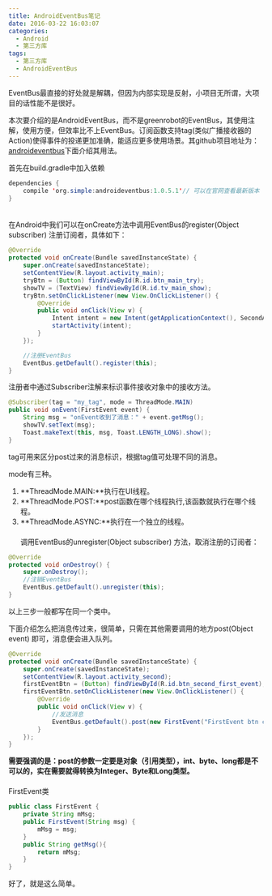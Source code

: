 ```yaml
---
title: AndroidEventBus笔记
date: 2016-03-22 16:03:07
categories:
  - Android
  - 第三方库
tags:
  - 第三方库
  - AndroidEventBus
---
```


EventBus最直接的好处就是解耦，但因为内部实现是反射，小项目无所谓，大项目的话性能不是很好。  

本次要介绍的是AndroidEventBus，而不是greenrobot的EventBus，其使用注解，使用方便，但效率比不上EventBus。订阅函数支持tag(类似广播接收器的Action)使得事件的投递更加准确，能适应更多使用场景。其github项目地址为：[androideventbus](https://github.com/hehonghui/AndroidEventBus/blob/master/README-ch.md)下面介绍其用法。  
<!--more-->
首先在build.gradle中加入依赖

```java
dependencies {
    compile 'org.simple:androideventbus:1.0.5.1'// 可以在官网查看最新版本
}
```
　　  
在Android中我们可以在onCreate方法中调用EventBus的register(Object subscriber) 注册订阅者，具体如下：  

```java
@Override
protected void onCreate(Bundle savedInstanceState) {
    super.onCreate(savedInstanceState);
    setContentView(R.layout.activity_main);
    tryBtn = (Button) findViewById(R.id.btn_main_try);
    showTV = (TextView) findViewById(R.id.tv_main_show);
    tryBtn.setOnClickListener(new View.OnClickListener() {
        @Override
        public void onClick(View v) {
            Intent intent = new Intent(getApplicationContext(), SecondActivity.class);
            startActivity(intent);
        }
    });

    //注册EventBus
    EventBus.getDefault().register(this);
}
```

注册者中通过Subscriber注解来标识事件接收对象中的接收方法。

```java
@Subscriber(tag = "my_tag", mode = ThreadMode.MAIN)
public void onEvent(FirstEvent event) {
    String msg = "onEvent收到了消息：" + event.getMsg();
    showTV.setText(msg);
    Toast.makeText(this, msg, Toast.LENGTH_LONG).show();
}
```

tag可用来区分post过来的消息标识，根据tag值可处理不同的消息。  

mode有三种。  

1. **ThreadMode.MAIN:**执行在UI线程。  
2. **ThreadMode.POST:**post函数在哪个线程执行,该函数就执行在哪个线程。  
3. **ThreadMode.ASYNC:**执行在一个独立的线程。  
　　  
调用EventBus的unregister(Object subscriber) 方法，取消注册的订阅者：

```java
@Override
protected void onDestroy() {
    super.onDestroy();
    //注销EventBus
    EventBus.getDefault().unregister(this);
}
```

以上三步一般都写在同一个类中。  

下面介绍怎么把消息传过来，很简单，只需在其他需要调用的地方post(Object event) 即可，消息便会进入队列。

```java
@Override
protected void onCreate(Bundle savedInstanceState) {
    super.onCreate(savedInstanceState);
    setContentView(R.layout.activity_second);
    firstEventBtn = (Button) findViewById(R.id.btn_second_first_event);
    firstEventBtn.setOnClickListener(new View.OnClickListener() {
        @Override
        public void onClick(View v) {
            //发送消息
            EventBus.getDefault().post(new FirstEvent("FirstEvent btn clicked"), "my_tag");
        }
    });
}
```

**需要强调的是：post的参数一定要是对象（引用类型），int、byte、long都是不可以的，实在需要就得转换为Integer、Byte和Long类型。**  
　　  
FirstEvent类

```java
public class FirstEvent {
    private String mMsg;
    public FirstEvent(String msg) {
        mMsg = msg;
    }
    public String getMsg(){
        return mMsg;
    }
}
```

好了，就是这么简单。